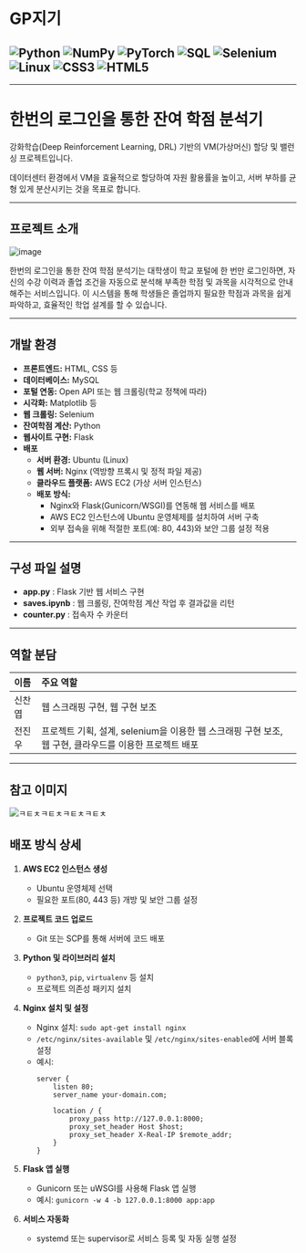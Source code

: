 # GP지기

![Python](https://img.shields.io/badge/Python-3776AB?style=for-the-badge&logo=python&logoColor=white)
![NumPy](https://img.shields.io/badge/numpy-013243?style=for-the-badge&logo=numpy&logoColor=white)
![PyTorch](https://img.shields.io/badge/pytorch-EE4C2C?style=for-the-badge&logo=pytorch&logoColor=white)
![SQL](https://img.shields.io/badge/SQL-4479A1?style=for-the-badge&logo=postgresql&logoColor=white)
![Selenium](https://img.shields.io/badge/Selenium-43B02A?style=for-the-badge&logo=selenium&logoColor=white)
![Linux](https://img.shields.io/badge/Linux-FCC624?style=for-the-badge&logo=linux&logoColor=black)
![CSS3](https://img.shields.io/badge/CSS3-1572B6?style=for-the-badge&logo=css3&logoColor=white)
![HTML5](https://img.shields.io/badge/HTML5-E34F26?style=for-the-badge&logo=html5&logoColor=white)
---

---

# 한번의 로그인을 통한 잔여 학점 분석기

강화학습(Deep Reinforcement Learning, DRL) 기반의 VM(가상머신) 할당 및 밸런싱 프로젝트입니다.

데이터센터 환경에서 VM을 효율적으로 할당하여 자원 활용률을 높이고, 서버 부하를 균형 있게 분산시키는 것을 목표로 합니다.

---

## 프로젝트 소개

![image](https://user-images.githubusercontent.com/54899906/121851316-ecca5100-cd28-11eb-89a1-9d062eae09d5.png)

한번의 로그인을 통한 잔여 학점 분석기는 대학생이 학교 포털에 한 번만 로그인하면, 
자신의 수강 이력과 졸업 조건을 자동으로 분석해 부족한 학점 및 과목을 시각적으로 안내해주는 서비스입니다. 
이 시스템을 통해 학생들은 졸업까지 필요한 학점과 과목을 쉽게 파악하고, 효율적인 학업 설계를 할 수 있습니다.

---

## 개발 환경

- **프론트엔드:** HTML, CSS 등
- **데이터베이스:** MySQL
- **포털 연동:** Open API 또는 웹 크롤링(학교 정책에 따라)
- **시각화:** Matplotlib 등
- **웹 크롤링:** Selenium
- **잔여학점 계산:** Python
- **웹사이트 구현:** Flask
- **배포**
    - **서버 환경:** Ubuntu (Linux)
    - **웹 서버:** Nginx (역방향 프록시 및 정적 파일 제공)
    - **클라우드 플랫폼:** AWS EC2 (가상 서버 인스턴스)
    - **배포 방식:**
        - Nginx와 Flask(Gunicorn/WSGI)를 연동해 웹 서비스를 배포
        - AWS EC2 인스턴스에 Ubuntu 운영체제를 설치하여 서버 구축
        - 외부 접속을 위해 적절한 포트(예: 80, 443)와 보안 그룹 설정 적용

---

## 구성 파일 설명

- **app.py** : Flask 기반 웹 서비스 구현
- **saves.ipynb** : 웹 크롤링, 잔여학점 계산 작업 후 결과값을 리턴
- **counter.py** : 접속자 수 카운터

---
## 역할 분담

| 이름 | 주요 역할 |
| :-- | :-- |
| 신찬엽 | 웹 스크래핑 구현, 웹 구현 보조 |
| 전진우 | 프로젝트 기획, 설계, selenium을 이용한 웹 스크래핑 구현 보조,  웹 구현, 클라우드를 이용한 프로젝트 배포|
---

## 참고 이미지

![ㅋㅌㅊㅋㅌㅊㅋㅌㅊㅋㅌㅊ](https://github.com/user-attachments/assets/e8972f53-7bc8-4bf0-af3c-0cded6e08249)

## 배포 방식 상세

1. **AWS EC2 인스턴스 생성**
   - Ubuntu 운영체제 선택
   - 필요한 포트(80, 443 등) 개방 및 보안 그룹 설정

2. **프로젝트 코드 업로드**
   - Git 또는 SCP를 통해 서버에 코드 배포

3. **Python 및 라이브러리 설치**
   - `python3`, `pip`, `virtualenv` 등 설치
   - 프로젝트 의존성 패키지 설치

4. **Nginx 설치 및 설정**
   - Nginx 설치: `sudo apt-get install nginx`
   - `/etc/nginx/sites-available` 및 `/etc/nginx/sites-enabled`에 서버 블록 설정
   - 예시:
     ```
     server {
         listen 80;
         server_name your-domain.com;

         location / {
             proxy_pass http://127.0.0.1:8000;
             proxy_set_header Host $host;
             proxy_set_header X-Real-IP $remote_addr;
         }
     }
     ```

5. **Flask 앱 실행**
   - Gunicorn 또는 uWSGI를 사용해 Flask 앱 실행
   - 예시: `gunicorn -w 4 -b 127.0.0.1:8000 app:app`

6. **서비스 자동화**
   - systemd 또는 supervisor로 서비스 등록 및 자동 실행 설정
